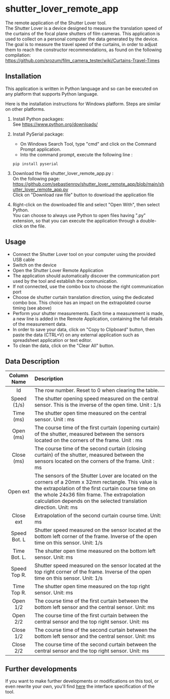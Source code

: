 # shutter_lover_remote_app

The remote application of the Shutter Lover tool.  
The Shutter Lover is a device designed to measure the translation speed of the curtains of the focal plane shutters of film cameras.  This application is used to collect on a personal computer the data generated by the device.  
The goal is to measure the travel speed of the curtains, in order to adjust them to reach the constructor recommendations, as found on the following compilation:  
<https://github.com/srozum/film_camera_tester/wiki/Curtains-Travel-Times>

## Installation

This application is written in Python language and so can be executed on any platform that supports Python language.  

Here is the installation instructions for Windows platform. Steps are similar on other platforms.  

1. Install Python packages:  
   See <https://www.python.org/downloads/>
2. Install PySerial package:  
   - On Windows Search Tool, type "cmd" and click on the Command Prompt application.  
   - Into the command prompt, execute the following line :  

   ```text
   pip install pyserial
   ```

3. Download the file shutter_lover_remote_app.py :  
   On the following page:  
   <https://github.com/sebastienroy/shutter_lover_remote_app/blob/main/shutter_lover_remote_app.py>  
   Click on "Download raw file" button to download the application file 

4. Right-click on the downloaded file and select "Open With", then select Python.  
   You can choose to always use Python to open files having ".py" extension, so that you can execute the application through a double-click on the file.

## Usage

- Connect the Shutter Lover tool on your computer using the provided USB cable
- Switch on the device
- Open the Shutter Lover Remote Application
- The application should automatically discover the communication port used by the tool and establish the communication.
- If not connected, use the combo box to choose the right communication port
- Choose de shutter curtain translation direction, using the dedicated combo box. This choice has an impact on the extrapolated course timing (see above) 
- Perform your shutter measurements. Each time a measurement is made, a new line is added in the Remote Application, containing the full details of the measurement data.
- In order to save your data, click on "Copy to Clipboard" button, then paste the data (CTRL+V) on any external application such as spreadsheet application or text editor.
- To clean the data, click on the "Clear All" button.

## Data Description

| Column Name | Description |
| :--: |:-- |
| Id | The row number. Reset to 0 when clearing the table. |
| Speed (1/s) | The shutter opening speed measured on the central sensor. This is the inverse of the open time. Unit : 1/s |
| Time (ms) | The shutter open time measured on the central sensor. Unit : ms |
| Open (ms) | The course time of the first curtain (opening curtain) of the shutter, measured between the sensors located on the corners of the frame. Unit : ms |
| Close (ms) | The course time of the second curtain (closing curtain) of the shutter, measured between the sensors located on the corners of the frame. Unit : ms |
| Open ext | The sensors of the Shutter Lover are located on the corners of a 20mm x 32mm rectangle. This value is the extrapolation of the first curtain course time on the whole 24x36 film frame. The extrapolation calculation depends on the selected translation direction. Unit: ms |
| Close ext | Extrapolation of the second curtain course time. Unit: ms |
| Speed Bot. L | Shutter speed measured on the sensor located at the bottom left corner of the frame. Inverse of the open time on this sensor. Unit: 1/s |
| Time Bot. L. | The shutter open time measured on the bottom left sensor. Unit: ms |
| Speed Top R.| Shutter speed measured on the sensor located at the top right corner of the frame. Inverse of the open time on this sensor. Unit: 1/s |
| Time Top R. | The shutter open time measured on the top right sensor. Unit: ms|
| Open 1/2 | The course time of the first curtain between the bottom left sensor and the central sensor. Unit: ms|
| Open 2/2 | The course time of the first curtain between the central sensor and the top right sensor. Unit: ms| 
| Close 1/2 | The course time of the second curtain between the bottom left sensor and the central sensor. Unit: ms|
| Close 2/2 | The course time of the second curtain between the central sensor and the top right sensor. Unit: ms|  

## Further developments

If you want to make further developments or modifications on this tool, or even rewrite your own, you'll find [here](interface_specification.md) the interface specification of the tool.

